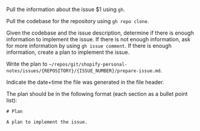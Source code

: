 Pull the information about the issue $1 using `gh`.

Pull the codebase for the repository using `gh repo clone`.

Given the codebase and the issue description, determine if there is enough information to implement the issue.
If there is not enough information, ask for more information by using `gh issue comment`.
If there is enough information, create a plan to implement the issue.

Write the plan to `~/repos/git/shopify-personal-notes/issues/{REPOSITORY}/{ISSUE_NUMBER}/prepare-issue.md`.

Indicate the date+time the file was generated in the file header.

The plan should be in the following format (each section as a bullet point list):

```
# Plan

A plan to implement the issue.
```
